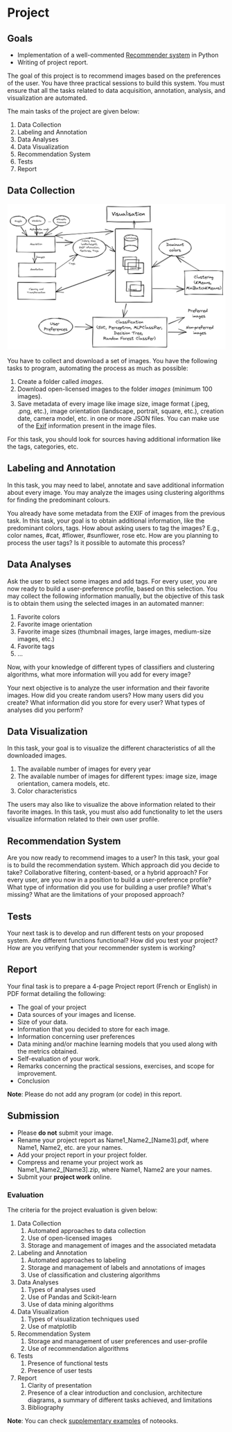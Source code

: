 # Project

## Goals

-   Implementation of a well-commented [Recommender system](https://en.wikipedia.org/wiki/Recommender_system) in Python
-   Writing of project report.


The goal of this project is to recommend images based on the preferences
of the user. You have three practical sessions to build this system. You
must ensure that all the tasks related to data acquisition, annotation,
analysis, and visualization are automated.

The main tasks of the project are given below:

1.  Data Collection
2.  Labeling and Annotation
3.  Data Analyses
4.  Data Visualization
5.  Recommendation System
6.  Tests
7.  Report

## Data Collection

![Architecture](../../images/Project-Architecture.png "Architecture")

You have to collect and download a set of images. You have the following
tasks to program, automating the process as much as possible:

1.  Create a folder called *images*.
2.  Download open-licensed images to the folder *images* (minimum 100
    images).
3.  Save metadata of every image like image size, image format (.jpeg,
    .png, etc.), image orientation (landscape, portrait, square, etc.),
    creation date, camera model, etc. in one or more JSON files. You can
    make use of the [Exif](https://en.wikipedia.org/wiki/Exif)
    information present in the image files.

For this task, you should look for sources having additional information
like the tags, categories, etc.

## Labeling and Annotation

In this task, you may need to label, annotate and save additional
information about every image. You may analyze the images using
clustering algorithms for finding the predominant colours.

You already have some metadata from the EXIF of images from the previous
task. In this task, your goal is to obtain additional information, like
the predominant colors, tags. How about asking users to tag the images?
E.g., color names, \#cat, \#flower, \#sunflower, rose etc. How are you
planning to process the user tags? Is it possible to automate this
process?

## Data Analyses

Ask the user to select some images and add tags. For every user, you are
now ready to build a user-preference profile, based on this selection.
You may collect the following information manually, but the objective of
this task is to obtain them using the selected images in an automated
manner:

1.  Favorite colors
2.  Favorite image orientation
3.  Favorite image sizes (thumbnail images, large images, medium-size
    images, etc.)
4.  Favorite tags
5.  \...

Now, with your knowledge of different types of classifiers and
clustering algorithms, what more information will you add for every
image?

Your next objective is to analyze the user information and their
favorite images. How did you create random users? How many users did you
create? What information did you store for every user? What types of
analyses did you perform?

## Data Visualization

In this task, your goal is to visualize the different characteristics of
all the downloaded images.

1.  The available number of images for every year
2.  The available number of images for different types: image size,
    image orientation, camera models, etc.
3.  Color characteristics

The users may also like to visualize the above information related to
their favorite images. In this task, you must also add functionality to
let the users visualize information related to their own user profile.

## Recommendation System

Are you now ready to recommend images to a user? In this task, your goal
is to build the recommendation system. Which approach did you decide to
take? Collaborative filtering, content-based, or a hybrid approach? For
every user, are you now in a position to build a user-preference
profile? What type of information did you use for building a user
profile? What\'s missing? What are the limitations of your proposed
approach?

## Tests

Your next task is to develop and run different tests on your proposed
system. Are different functions functional? How did you test your
project? How are you verifying that your recommender system is working?

## Report

Your final task is to prepare a 4-page Project report (French or
English) in PDF format detailing the following:

-   The goal of your project
-   Data sources of your images and license.
-   Size of your data.
-   Information that you decided to store for each image.
-   Information concerning user preferences
-   Data mining and/or machine learning models that you used along with
    the metrics obtained.
-   Self-evaluation of your work.
-   Remarks concerning the practical sessions, exercises, and scope for
    improvement.
-   Conclusion

**Note**: Please do not add any program (or code) in this report.


## Submission


-   Please **do not** submit your image.
-   Rename your project report as Name1\_Name2\_\[Name3\].pdf, where
    Name1, Name2, etc. are your names.
-   Add your project report in your project folder.
-   Compress and rename your project work as
    Name1\_Name2\_\[Name3\].zip, where Name1, Name2 are your names.
-   Submit your **project work** online.


### Evaluation


The criteria for the project evaluation is given below:

1.  Data Collection
    1. Automated approaches to data collection
    2. Use of open-licensed images
    3. Storage and management of images and the associated metadata
2.  Labeling and Annotation
    1. Automated approaches to labeling
    2. Storage and management of labels and annotations of images
    3. Use of classification and clustering algorithms
3.  Data Analyses
    1. Types of analyses used
    2. Use of Pandas and Scikit-learn
    3. Use of data mining algorithms
4.  Data Visualization
    1. Types of visualization techniques used
    2. Use of matplotlib
5.  Recommendation System
    1. Storage and management of user preferences and user-profile
    2. Use of recommendation algorithms
6.  Tests
    1. Presence of functional tests
    2. Presence of user tests
7.  Report
    1. Clarity of presentation
    2. Presence of a clear introduction and conclusion, architecture
        diagrams, a summary of different tasks achieved, and limitations
    3. Bibliography

**Note**: You can check [supplementary examples](../../examples) of noteooks.
